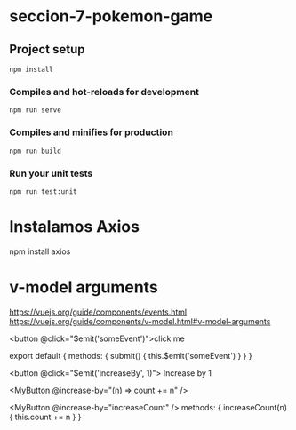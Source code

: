 # seccion-7-pokemon-game

## Project setup
```
npm install
```

### Compiles and hot-reloads for development
```
npm run serve
```

### Compiles and minifies for production
```
npm run build
```

### Run your unit tests
```
npm run test:unit
```

# Instalamos Axios
npm install axios

# v-model arguments
https://vuejs.org/guide/components/events.html
https://vuejs.org/guide/components/v-model.html#v-model-arguments

<!-- MyComponent -->
<button @click="$emit('someEvent')">click me</button>
<!-- OR -->
export default {
  methods: {
    submit() {
      this.$emit('someEvent')
    }
  }
}

<!-- Como lo captura el padre? -->
<!-- Hijo -->
  <button @click="$emit('increaseBy', 1)">
    Increase by 1
  </button>
<!-- Padre -->
  <!-- Desde el mismo componente -->
  <MyButton @increase-by="(n) => count += n" />
  <!-- O con un metodo -->
  <MyButton @increase-by="increaseCount" />
  methods: {
    increaseCount(n) {
      this.count += n
    }
  }
